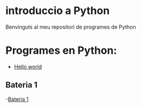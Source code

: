 # introduccio a Python

Benvinguts al meu repositori de programes de Python

# Programes en Python:

- [Hello world](hello_world.py)

## Bateria 1

-[Bateria 1](bateria1.py)

